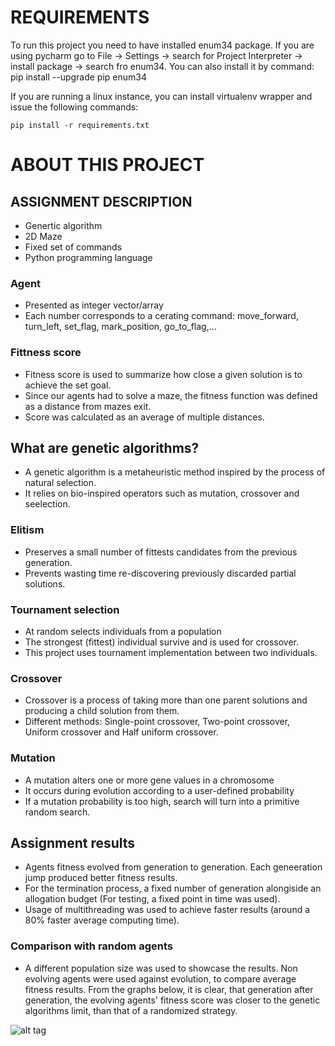 #  REQUIREMENTS #
To run this project you need to have installed enum34 package.
If you are using pycharm go to File -> Settings -> search for Project Interpreter -> install package -> search fro enum34.
You can also install it by command: pip install --upgrade pip enum34

If you are running a linux instance, you can install virtualenv wrapper and issue the following commands:

`pip install -r requirements.txt`

# ABOUT THIS PROJECT #

## ASSIGNMENT DESCRIPTION ##

* Genertic algorithm
* 2D Maze
* Fixed set of commands
* Python programming language

### Agent ###

* Presented as integer vector/array
* Each number corresponds to a cerating command: move_forward, turn_left, set_flag, mark_position, go_to_flag,...

### Fittness score ###

* Fitness score is used to summarize how close a given solution is to achieve the set goal.
* Since our agents had to solve a maze, the fitness function was defined as a distance from mazes exit.
* Score was calculated as an average of multiple distances.

## What are genetic algorithms? ##

* A genetic algorithm is a metaheuristic method inspired by the process of natural selection.
* It relies on bio-inspired operators such as mutation, crossover and seelection.

### Elitism ###

* Preserves a small number of fittests candidates from the previous generation.
* Prevents wasting time re-discovering previously discarded partial solutions.

### Tournament selection ###

* At random selects individuals from a population
* The strongest (fittest) individual survive and is used for crossover.
* This project uses tournament implementation between two individuals.

### Crossover ###

* Crossover is a process of taking more than one parent solutions and producing a child solution from them.
* Different methods: Single-point crossover, Two-point crossover, Uniform crossover and Half uniform crossover.

### Mutation ###

* A mutation alters one or more gene values in a chromosome
* It occurs during evolution according to a user-defined probability
* If a mutation probability is too high, search will turn into a primitive random search.

## Assignment results ##

* Agents fitness evolved from generation to generation. Each geneeration jump produced better fitness results.
* For the termination process, a fixed number of generation alongiside an allogation budget (For testing, a fixed point in time was used).
* Usage of multithreading was used to achieve faster results (around a 80% faster average computing time).

### Comparison with random agents ###

* A different population size was used to showcase the results. Non evolving agents were used against evolution, to compare average fitness results. From the graphs below, it is clear, that generation after generation, the evolving agents' fitness score was closer to the genetic algorithms limit, than that of a randomized strategy.

![alt tag](https://github.com/TimSmole/ub201617_eta/master/results/avg_compare.png)
